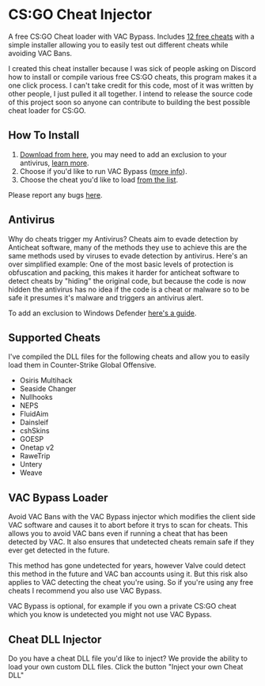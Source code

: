 # CS:GO Cheat Injector
A free CS:GO Cheat loader with VAC Bypass. Includes [12 free cheats](https://github.com/Counter-Strike-Go/Cheat-Injector#Supported-Cheats) with a simple installer allowing you to easily test out different cheats while avoiding VAC Bans.

I created this cheat installer because I was sick of people asking on Discord how to install or compile various free CS:GO cheats, this program makes it a one click process. I can't take credit for this code, most of it was written by other people, I just pulled it all together. I intend to release the source code of this project soon so anyone can contribute to building the best possible cheat loader for CS:GO.

## How To Install
1. [Download from here](https://github.com/Counter-Strike-Go/Cheat-Injector/releases/latest/download/CS.GO.Cheat.Injector.zip), you may need to add an exclusion to your antivirus, [learn more](https://github.com/Counter-Strike-Go/Cheat-Injector#Antivirus).
3. Choose if you'd like to run VAC Bypass ([more info](https://github.com/Counter-Strike-Go/Cheat-Injector#VAC-Bypass-Loader)).
4. Choose the cheat you'd like to load [from the list](https://github.com/Counter-Strike-Go/Cheat-Injector#Supported-Cheats).

Please report any bugs [here](https://github.com/Counter-Strike-Go/Cheat-Injector/issues/new).

## Antivirus
Why do cheats trigger my Antivirus? Cheats aim to evade detection by Anticheat software, many of the methods they use to achieve this are the same methods used by viruses to evade detection by antivirus. Here's an over simplified example: One of the most basic levels of protection is obfuscation and packing, this makes it harder for anticheat software to detect cheats by "hiding" the original code, but because the code is now hidden the antivirus has no idea if the code is a cheat or malware so to be safe it presumes it's malware and triggers an antivirus alert.

To add an exclusion to Windows Defender [here's a guide](https://support.microsoft.com/en-gb/windows/add-an-exclusion-to-windows-security-811816c0-4dfd-af4a-47e4-c301afe13b26).

## Supported Cheats
I've compiled the DLL files for the following cheats and allow you to easily load them in Counter-Strike Global Offensive.

- Osiris Multihack
- Seaside Changer
- Nullhooks
- NEPS
- FluidAim
- Dainsleif
- cshSkins
- GOESP
- Onetap v2
- RaweTrip
- Untery
- Weave

## VAC Bypass Loader
Avoid VAC Bans with the VAC Bypass injector which modifies the client side VAC software and causes it to abort before it trys to scan for cheats. This allows you to avoid VAC bans even if running a cheat that has been detected by VAC. It also ensures that undetected cheats remain safe if they ever get detected in the future.

This method has gone undetected for years, however Valve could detect this method in the future and VAC ban accounts using it. But this risk also applies to VAC detecting the cheat you're using. So if you're using any free cheats I recommend you also use VAC Bypass.

VAC Bypass is optional, for example if you own a private CS:GO cheat which you know is undetected you might not use VAC Bypass.

## Cheat DLL Injector
Do you have a cheat DLL file you'd like to inject? We provide the ability to load your own custom DLL files. Click the button "Inject your own Cheat DLL"



